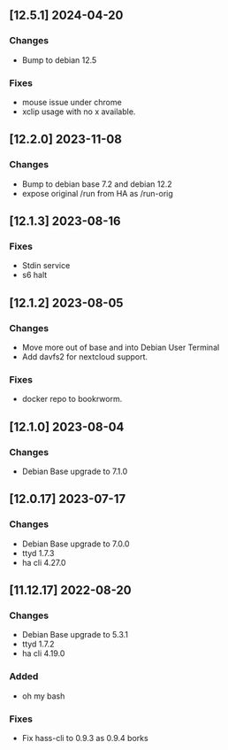 ## [12.5.1] 2024-04-20

### Changes
 - Bump to debian 12.5

### Fixes
 - mouse issue under chrome
 - xclip usage with no x available.

## [12.2.0] 2023-11-08

### Changes
 - Bump to debian base 7.2 and debian 12.2
 - expose original /run from HA as /run-orig

## [12.1.3] 2023-08-16

### Fixes
 - Stdin service
 - s6 halt

## [12.1.2] 2023-08-05

### Changes
 - Move more out of base and into Debian User Terminal
 - Add davfs2 for nextcloud support.

### Fixes
 - docker repo to bookrworm.

## [12.1.0] 2023-08-04

### Changes
 - Debian Base upgrade to 7.1.0

## [12.0.17] 2023-07-17

### Changes
 - Debian Base upgrade to 7.0.0
 - ttyd 1.7.3
 - ha cli 4.27.0

## [11.12.17] 2022-08-20

### Changes
 - Debian Base upgrade to 5.3.1
 - ttyd 1.7.2
 - ha cli 4.19.0

### Added
 - oh my bash

### Fixes
 - Fix hass-cli to 0.9.3 as 0.9.4 borks
